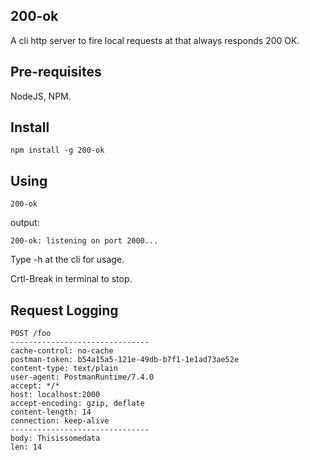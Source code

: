 ## 200-ok
A cli http server to fire local requests at that always responds 200 OK.

## Pre-requisites

NodeJS, NPM.
## Install

`npm install -g 200-ok`

## Using

`200-ok`

output:

`200-ok: listening on port 2000...`

Type -h at the cli for usage.

Crtl-Break in terminal to stop.

## Request Logging

```
POST /foo
-------------------------------
cache-control: no-cache
postman-token: b54a15a5-121e-49db-b7f1-1e1ad73ae52e
content-type: text/plain
user-agent: PostmanRuntime/7.4.0
accept: */*
host: localhost:2000
accept-encoding: gzip, deflate
content-length: 14
connection: keep-alive
-------------------------------
body: Thisissomedata
len: 14
```



